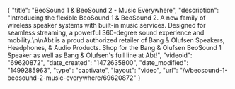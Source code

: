 {
    "title": "BeoSound 1 & BeoSound 2 - Music Everywhere",
    "description": "Introducing the flexible BeoSound 1 & BeoSound 2. A new family of wireless speaker systems with built-in music services. Designed for seamless streaming, a powerful 360-degree sound experience and mobility.\n\nAbt is a proud authorized retailer of Bang & Olufsen Speakers, Headphones, & Audio Products. Shop for the Bang & Olufsen BeoSound 1 Speaker as well as Bang & Olufsen's full line at Abt!",
    "videoid": "69620872",
    "date_created": "1472635800",
    "date_modified": "1499285963",
    "type": "captivate",
    "layout": "video",
    "url": "\/v\/beosound-1-beosound-2-music-everywhere\/69620872"
}